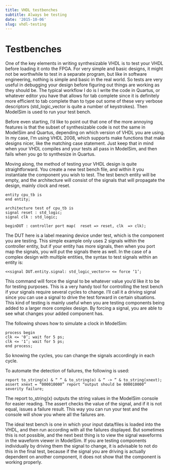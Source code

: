 ```yaml
---
title: VHDL testbenches
subtitle: Always be testing
date: '2015-10-06'
slug: vhdl-testing
---
```


# Testbenches

One of the key elements in writing synthesizable VHDL is to test your VHDL
before loading it onto the FPGA. For very simple and basic designs, it might
not be worthwhile to test in a separate program, but like in software
engineering, nothing is simple and basic in the real world. So tests are very
useful in debugging your design before figuring out things are working as they
should be. The typical workflow I do is I write the code in Quartus, or
whatever editor you have that allows for tab complete since it is definitely
more efficient to tab complete than to type out some of these very verbose
descriptors (std_logic_vector is quite a number of keystrokes). Then ModelSim
is used to run your test bench.

Before even starting, I’d like to point out that one of the more annoying
features is that the subset of synthesizable code is not the same in ModelSim
and Quartus, depending on which version of VHDL you are using. In my case, I’m
using VHDL 2008, which supports make functions that make designs nicer, like
the matching case statement. Just keep that in mind when your VHDL compiles
and your tests all pass in ModelSim, and then fails when you go to synthesize
in Quartus.

Moving along, the method of testing your VHDL design is quite straightforward.
You create a new test bench file, and within it you instantiate the component
you wish to test. The test bench entity will be empty, and the architecture
will consist of the signals that will propagate the design, mainly clock and
reset.

```
entity cpu_tb is
end entity;

architecture test of cpu_tb is
signal reset : std_logic; 
signal clk : std_logic;

beginDUT : controller port map(  reset => reset, clk  => clk);
```

The DUT here is a label meaning device under test, which is the component you
are testing. This simple example only uses 2 signals within the controller
entity, but if your entity has more signals, then when you port map the
signals, you will put the signals there as well. In the case of a complex
design with multiple entities, the syntax to test signals within an entity is:

```
<<signal DUT.entity.signal: std_logic_vector>> <= force ‘1’;
```

This command will force the signal to be whatever value you’d like it to be
for testing purposes. This is a very handy tool for controlling the test bench
if your signals require several cycles to change. I’ll call it a driving
signal since you can use a signal to drive the test forward in certain
situations. This kind of testing is mainly useful when you are testing
components being added to a larger more complex design. By forcing a signal,
you are able to see what changes your added component has.

The following shows how to simulate a clock in ModelSim:

```
process begin
clk <= '0’; wait for 5 ps;
clk <= '1’; wait for 5 ps;
end process;
```

So knowing the cycles, you can change the signals accordingly in each cycle.

To automate the detection of failures, the following is used:

```
report to_string(x) & “ ” & to_string(o) & “ -> ” & to_string(xnext);
assert xnext = “000010000” report “output should be 000010000” severity failure;
```

The report to_string(x) outputs the string values in the ModelSim console for
easier reading. The assert checks the value of the signal, and if it is not
equal, issues a failure result. This way you can run your test and the console
will show you where all the failures are.

The ideal test bench is one in which your input data/files is loaded into the
VHDL, and then run according with all the failures displayed. But sometimes
this is not possible, and the next best thing is to view the signal waveforms
in the waveform viewer in ModelSim. If you are testing components individually
by driving them the signal to change, it is advisable to not do this in the
final test, because if the signal you are driving is actually dependent on
another component, it does not show that the component is working properly.
